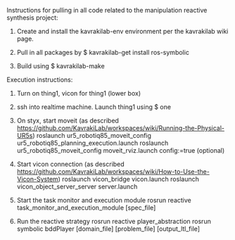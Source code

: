 Instructions for pulling in all code related to the manipulation reactive synthesis project:

1. Create and install the kavrakilab-env environment per the kavrakilab wiki page.

2. Pull in all packages by
$ kavrakilab-get install ros-symbolic

3. Build using
$ kavrakilab-make

Execution instructions:
1. Turn on thing1, vicon for thing1 (lower box)

2. ssh into realtime machine. Launch thing1 using
$ one

3. On styx, start moveit (as described https://github.com/KavrakiLab/workspaces/wiki/Running-the-Physical-UR5s)
roslaunch ur5_robotiq85_moveit_config ur5_robotiq85_planning_execution.launch
roslaunch ur5_robotiq85_moveit_config moveit_rviz.launch config:=true (optional)

4. Start vicon connection (as described https://github.com/KavrakiLab/workspaces/wiki/How-to-Use-the-Vicon-System)
roslaunch vicon_bridge vicon.launch
roslaunch vicon_object_server_server server.launch

5. Start the task monitor and execution module
rosrun reactive task_monitor_and_execution_module [spec_file]

6. Run the reactive strategy
rosrun reactive player_abstraction
rosrun symbolic bddPlayer [domain_file] [problem_file] [output_ltl_file]
